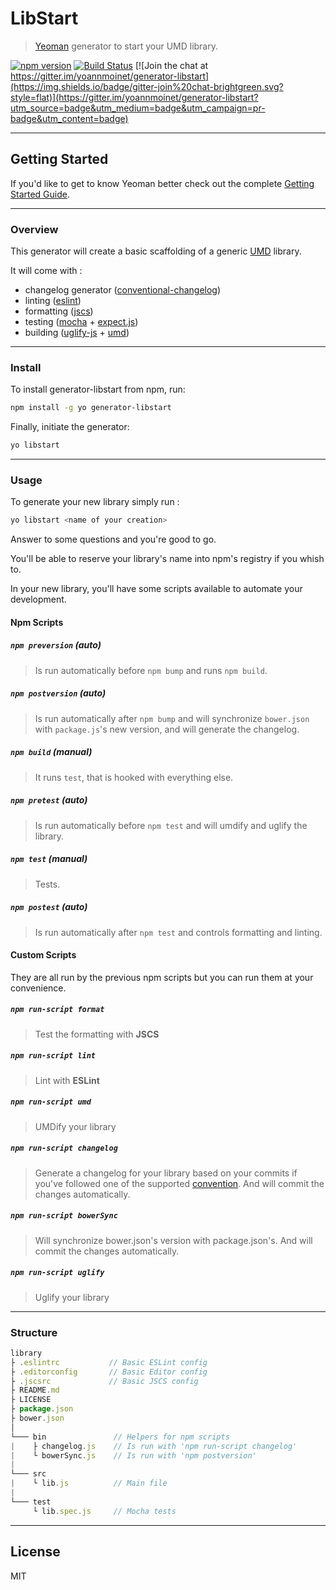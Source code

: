 # LibStart

> [Yeoman](http://yeoman.io) generator to start your UMD library.

[![npm version](https://img.shields.io/npm/v/generator-libstart.svg?style=flat)](http://badge.fury.io/js/generator-libstart)
[![Build Status](https://img.shields.io/travis/yoannmoinet/generator-libstart.svg?style=flat)](https://travis-ci.org/yoannmoinet/generator-libstart)
[![Join the chat at https://gitter.im/yoannmoinet/generator-libstart](https://img.shields.io/badge/gitter-join%20chat-brightgreen.svg?style=flat)](https://gitter.im/yoannmoinet/generator-libstart?utm_source=badge&utm_medium=badge&utm_campaign=pr-badge&utm_content=badge)

----

## Getting Started
If you'd like to get to know Yeoman better check out the complete [Getting Started Guide](https://github.com/yeoman/yeoman/wiki/Getting-Started).

----

### Overview
This generator will create a basic scaffolding of a generic [UMD](https://github.com/umdjs/umd) library.

It will come with :
- changelog generator ([conventional-changelog](https://github.com/ajoslin/conventional-changelog))
- linting ([eslint](http://eslint.org/))
- formatting ([jscs](http://jscs.info/))
- testing ([mocha](http://mochajs.org/) + [expect.js](https://github.com/Automattic/expect.js))
- building ([uglify-js](https://github.com/mishoo/UglifyJS2) + [umd](https://github.com/ForbesLindesay/umd))

----

### Install
To install generator-libstart from npm, run:

```bash
npm install -g yo generator-libstart
```

Finally, initiate the generator:

```bash
yo libstart
```

----

### Usage

To generate your new library simply run :

```bash
yo libstart <name of your creation>
```

Answer to some questions and you're good to go.

You'll be able to reserve your library's name into npm's registry if you whish to.

In your new library, you'll have some scripts available to automate your development.

#### Npm Scripts
##### `npm preversion` (auto)
> Is run automatically before `npm bump` and runs `npm build`.

##### `npm postversion` (auto)
> Is run automatically after `npm bump` and will synchronize `bower.json` with `package.js`'s new version, and will generate the changelog.

##### `npm build` (manual)
> It runs `test`, that is hooked with everything else.

##### `npm pretest` (auto)
> Is run automatically before `npm test` and will umdify and uglify the library.

##### `npm test` (manual)
> Tests.

##### `npm postest` (auto)
> Is run automatically after `npm test` and controls formatting and linting.

#### Custom Scripts
They are all run by the previous npm scripts but you can run them at your convenience.

##### `npm run-script format`
> Test the formatting with **JSCS**

##### `npm run-script lint`
> Lint with **ESLint**

##### `npm run-script umd`
> UMDify your library

##### `npm run-script changelog`
> Generate a changelog for your library based on your commits if you've followed one of the supported [convention](https://github.com/ajoslin/conventional-changelog/tree/master/conventions).
> And will commit the changes automatically.

##### `npm run-script bowerSync`
> Will synchronize bower.json's version with package.json's.
> And will commit the changes automatically.

##### `npm run-script uglify`
> Uglify your library

----

### Structure

```javascript
library
├ .eslintrc           // Basic ESLint config
├ .editorconfig       // Basic Editor config
├ .jscsrc             // Basic JSCS config
├ README.md
├ LICENSE
├ package.json
├ bower.json
│
└─── bin               // Helpers for npm scripts
|    ├ changelog.js    // Is run with 'npm run-script changelog'
|    └ bowerSync.js    // Is run with 'npm postversion'
|
└─── src
|    └ lib.js          // Main file
|
└─── test
     └ lib.spec.js     // Mocha tests
```

----

## License

MIT
